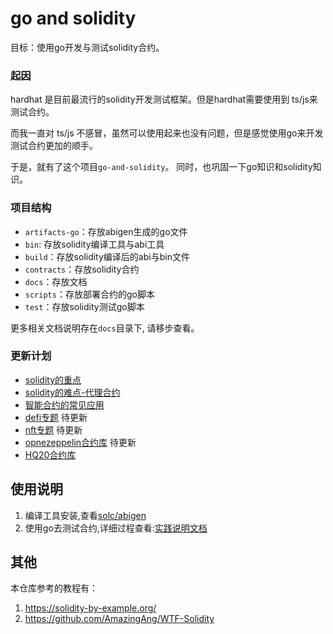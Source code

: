 # go and solidity

目标：使用go开发与测试solidity合约。

### 起因

hardhat 是目前最流行的solidity开发测试框架。但是hardhat需要使用到 ts/js来测试合约。

而我一直对 ts/js 不感冒，虽然可以使用起来也没有问题，但是感觉使用go来开发测试合约更加的顺手。

于是，就有了这个项目`go-and-solidity`。 同时，也巩固一下go知识和solidity知识。


### 项目结构
- `artifacts-go`：存放abigen生成的go文件
- `bin`: 存放solidity编译工具与abi工具
- `build`：存放solidity编译后的abi与bin文件
- `contracts`：存放solidity合约
- `docs`：存放文档
- `scripts`：存放部署合约的go脚本
- `test`：存放solidity测试go脚本


更多相关文档说明存在`docs`目录下, 请移步查看。

### 更新计划

- [solidity的重点](./contracts/advanced)
- [solidity的难点-代理合约](./contracts/proxy)
- [智能合约的常见应用](./contracts/applications)
- [defi专题](./contracts/defi) 待更新
- [nft专题](./contracts/nft) 待更新
- [opnezeppelin合约库](./contracts/openzeppelin-example)  待更新
- [HQ20合约库](./contracts/HQ20-examples)

## 使用说明

1. 编译工具安装,查看[solc/abigen](./docs/solidity编译工具与abigen工具.md)
2. 使用go去测试合约,详细过程查看:[实践说明文档](./docs/go-and-solidity的实践说明.md)

## 其他

本仓库参考的教程有：
1. https://solidity-by-example.org/
2. https://github.com/AmazingAng/WTF-Solidity
